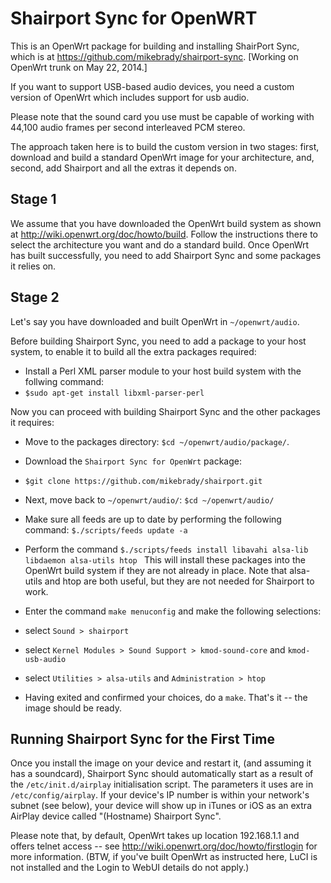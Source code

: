 Shairport Sync for OpenWRT
=========================

This is an OpenWrt package for building and installing ShairPort Sync, which is at https://github.com/mikebrady/shairport-sync. [Working on OpenWrt trunk on May 22, 2014.]

If you want to support USB-based audio devices, you need a custom version of OpenWrt which includes support for usb audio.

Please note that the sound card you use must be capable of working with 44,100 audio frames per second interleaved PCM stereo.

The approach taken here is to build the custom version in two stages: first, download and build a standard OpenWrt image for your architecture, and, second, add Shairport and all the extras it depends on.

Stage 1
-------
We assume that you have downloaded the OpenWrt build system as shown at http://wiki.openwrt.org/doc/howto/build. Follow the instructions there to select the architecture you want and do a standard build. Once OpenWrt has built successfully, you need to add Shairport Sync and some packages it relies on.

Stage 2
-------
Let's say you have downloaded and built OpenWrt in `~/openwrt/audio`.

Before building Shairport Sync, you need to add a package to your host system, to enable it to build all the extra packages required:
* Install a Perl XML parser module to your host build system with the follwing command:
* `$sudo apt-get install libxml-parser-perl`

Now you can proceed with building Shairport Sync and the other packages it requires:
* Move to the packages directory: `$cd ~/openwrt/audio/package/`.

* Download the `Shairport Sync for OpenWrt` package:
* `$git clone https://github.com/mikebrady/shairport.git`

* Next, move back to `~/openwrt/audio/`: `$cd ~/openwrt/audio/`

* Make sure all feeds are up to date by performing the following command:
`$./scripts/feeds update -a`

* Perform the command
`$./scripts/feeds install libavahi alsa-lib libdaemon alsa-utils htop `
This will install these packages into the OpenWrt build system if they are not already in place. Note that alsa-utils and htop are both useful, but they are not needed for Shairport to work.

* Enter the command `make menuconfig` and make the following selections:
* select `Sound > shairport`
* select `Kernel Modules > Sound Support > kmod-sound-core` and `kmod-usb-audio`
* select `Utilities > alsa-utils` and `Administration > htop`

* Having exited and confirmed your choices, do a `make`. That's it -- the image should be ready.

Running Shairport Sync for the First Time
------------------------------------
Once you install the image on your device and restart it, (and assuming it has a soundcard), Shairport Sync should automatically start as a result of the `/etc/init.d/airplay` initialisation script. The parameters it uses are in `/etc/config/airplay`. If your device's IP number is within your network's subnet (see below), your device will show up in iTunes or iOS as an extra AirPlay device called "(Hostname) Shairport Sync".

Please note that, by default, OpenWrt takes up location 192.168.1.1 and offers telnet access -- see http://wiki.openwrt.org/doc/howto/firstlogin for more information. (BTW, if you've built OpenWrt as instructed here, LuCI is not installed and the Login to WebUI details do not apply.)

